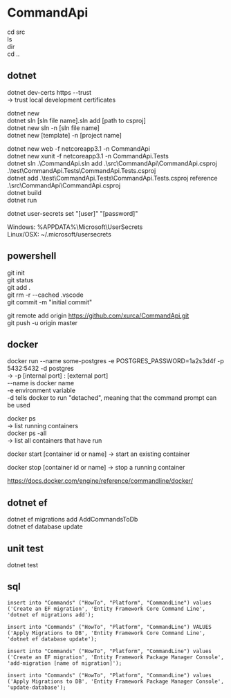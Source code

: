 # CommandApi

cd src  
ls  
dir  
cd ..

## dotnet
dotnet dev-certs https --trust  
-> trust local development certificates

dotnet new  
dotnet sln [sln file name].sln add [path to csproj]  
dotnet new sln -n [sln file name]  
dotnet new [template] -n [project name]  


dotnet new web -f netcoreapp3.1 -n CommandApi  
dotnet new xunit -f netcoreapp3.1 -n CommandApi.Tests  
dotnet sln .\CommandApi.sln add .\src\CommandApi\CommandApi.csproj .\test\CommandApi.Tests\CommandApi.Tests.csproj  
dotnet add .\test\CommandApi.Tests\CommandApi.Tests.csproj reference .\src\CommandApi\CommandApi.csproj  
dotnet build  
dotnet run  

dotnet user-secrets set "[user]" "[password]"  

Windows: %APPDATA%\Microsoft\UserSecrets  
Linux/OSX: ~/.microsoft/usersecrets  

## powershell
git init  
git status  
git add .  
git rm -r --cached .vscode  
git commit -m "initial commit"  

git remote add origin https://github.com/xurca/CommandApi.git  
git push -u origin master  


## docker
docker run --name some-postgres -e POSTGRES_PASSWORD=1a2s3d4f -p 5432:5432 -d postgres  
-> -p [internal port] : [external port]  
   --name is docker name  
   -e environment variable  
   -d tells docker to run "detached", meaning that the command prompt can be used  

docker ps  
-> list running containers  
docker ps -all  
-> list all containers that have run

docker start [container id or name]
-> start an existing container

docker stop [container id or name]
-> stop a running container

https://docs.docker.com/engine/reference/commandline/docker/


## dotnet ef
dotnet ef migrations add AddCommandsToDb  
dotnet ef database update

## unit test
dotnet test  


## sql
`
insert into "Commands" ("HowTo", "Platform", "CommandLine")
values ('Create an EF migration', 'Entity Framework Core Command Line',
'dotnet ef migrations add');
`

`
insert into "Commands" ("HowTo", "Platform", "CommandLine")
VALUES ('Apply Migrations to DB', 'Entity Framework Core Command Line',
'dotnet ef database update');
`

`
insert into "Commands" ("HowTo", "Platform", "CommandLine")
values ('Create an EF migration', 'Entity Framework Package Manager Console',
'add-migration [name of migration]');
`

`
insert into "Commands" ("HowTo", "Platform", "CommandLine")
values ('Apply Migrations to DB', 'Entity Framework Package Manager Console',
'update-database');
`